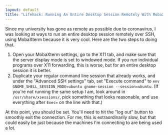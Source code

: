 ```yaml
---
layout: default
title: "Lifehack: Running An Entire Desktop Session Remotely With MobaXterm"
---
```

Since my university has gone as remote as possible due to coronavirus, I was looking at ways to run an entire desktop session remotely over SSH, using MobaXterm because it is very cool.
Here are the two steps to doing that.

1. Open your MobaXterm settings, go to the X11 tab, and make sure that the server display mode is set to windowed mode.
If you run individual programs over X11 forwarding, this is worse, but for an entire desktop session it is better.
2. Duplicate your regular command line session that already works, and under the "Advanced SSH settings" tab, set "Execute command" to `env GNOME_SHELL_SESSION_MODE=ubuntu gnome-session --session=ubuntu`.
(If you're not running the same setup I am, look around in `/usr/share/xsessions/`, pick something that looks reasonable, and use everything after `Exec=` on the line with that.)

At this point, you should be set.
You'll need to hit the "log out" button to smoothly exit the connection.
For me, this is extraordinarily slow, but that could easily be just because the machines I'm connecting to are being used a lot.
